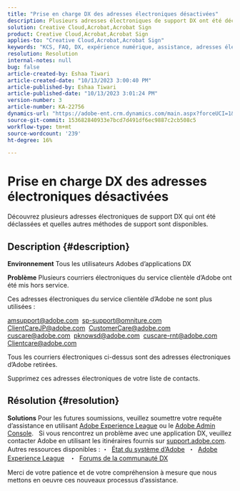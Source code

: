 ```yaml
---
title: "Prise en charge DX des adresses électroniques désactivées"
description: Plusieurs adresses électroniques de support DX ont été déclassées et d’autres méthodes de support sont disponibles.
solution: Creative Cloud,Acrobat,Acrobat Sign
product: Creative Cloud,Acrobat,Acrobat Sign
applies-to: "Creative Cloud,Acrobat,Acrobat Sign"
keywords: "KCS, FAQ, DX, expérience numérique, assistance, adresses électroniques, déclassées, Adobe Creative Cloud, Adobe Acrobat, Adobe Acrobat Sign"
resolution: Resolution
internal-notes: null
bug: false
article-created-by: Eshaa Tiwari
article-created-date: "10/13/2023 3:00:40 PM"
article-published-by: Eshaa Tiwari
article-published-date: "10/13/2023 3:01:24 PM"
version-number: 3
article-number: KA-22756
dynamics-url: "https://adobe-ent.crm.dynamics.com/main.aspx?forceUCI=1&pagetype=entityrecord&etn=knowledgearticle&id=3d2fbd3e-d969-ee11-9ae7-6045bd0063aa"
source-git-commit: 153682840933e7bcd7d491df6ec9887c2cb508c5
workflow-type: tm+mt
source-wordcount: '239'
ht-degree: 16%

---
```


# Prise en charge DX des adresses électroniques désactivées


Découvrez plusieurs adresses électroniques de support DX qui ont été déclassées et quelles autres méthodes de support sont disponibles.

## Description {#description}


<b>Environnement</b>
Tous les utilisateurs Adobes d’applications DX

<b>Problème</b>
Plusieurs courriers électroniques du service clientèle d’Adobe ont été mis hors service.

Ces adresses électroniques du service clientèle d’Adobe ne sont plus utilisées :

[amsupport@adobe.com](mailto:amsupport@adobe.com) 
[sp-support@omniture.com](mailto:sp-support@omniture.com) 
[ClientCareJP@adobe.com](mailto:ClientCareJP@adobe.com) 
[CustomerCare@adobe.com](mailto:CustomerCare@adobe.com) 
[cuscare@adobe.com](mailto:cuscare@adobe.com) 
[pknowsd@adobe.com](mailto:pknowsd@adobe.com) 
[cuscare-rnt@adobe.com](mailto:cuscare-rnt@adobe.com) 
[Clientcare@adobe.com](mailto:Clientcare@adobe.com)

Tous les courriers électroniques ci-dessus sont des adresses électroniques d’Adobe retirées.

Supprimez ces adresses électroniques de votre liste de contacts.




## Résolution {#resolution}


<b>Solutions</b>
Pour les futures soumissions, veuillez soumettre votre requête d’assistance en utilisant [Adobe Experience League](https://experienceleague.adobe.com/?support-solution=General&amp;amp;support-tab=home#support "https://experienceleague.adobe.com/?support-solution=General&amp;amp;support-tab=home#support") ou le [Adobe Admin Console](https://experienceleague.adobe.com/docs/customer-one/using/home.html?lang=fr "https://docs.adobe.com/content/help/fr/customer-one/using/home.html").
 
Si vous rencontrez un problème avec une application DX, veuillez contacter Adobe en utilisant les itinéraires fournis sur [support.adobe.com](https://helpx.adobe.com/fr/support.html "http://support.adobe.com/").
  
Autres ressources disponibles : ・  [État du système d’Adobe](https://status.adobe.com/fr "https://status.adobe.com/fr") 
・  [Adobe Experience League](https://experienceleague.adobe.com/?support-solution=General&amp;lang=fr#support "https://experienceleague.adobe.com/?support-solution=General&amp;lang=fr#support")  
・  [Forums de la communauté DX](https://experienceleaguecommunities.adobe.com/?profile.language=fr "https://experienceleaguecommunities.adobe.com/?profile.language=fr")

Merci de votre patience et de votre compréhension à mesure que nous mettons en oeuvre ces nouveaux processus d’assistance.
